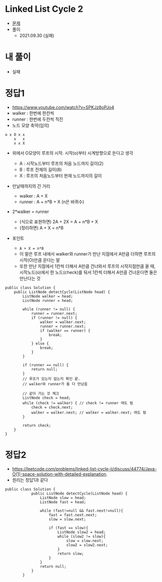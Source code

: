 # Linked List Cycle 2

- [문제](https://leetcode.com/problems/linked-list-cycle-ii/)
- 풀이
    - 2021.09.30 (실패)

# 내 풀이
- 실패

# 정답1
- https://www.youtube.com/watch?v=SPKJz8oPJo4
- walker : 한번에 한칸씩
- runner : 한번에 두칸씩 직진
- 노드 모양 축약(임의)
```
o x O x x
    x   x
    x x X
```
- 위에서 O모양이 루프의 시작. 시작(o)부터 시계방향으로 돈다고 생각
    - A : 시작노드부터 루프의 처음 노드까지 길이(2)
    - B : 루프 전체의 길이(8)
    - X : 루프의 처음노드부터 현재 노드까지의 길이
- 만날때까지의 간 거리
    - walker : A + X
    - runner : A + n*B + X (n은 바퀴수)

- 2*walker = runner
    - (식으로 표현하면) 2A + 2X = A + n*B + X
    - (정리하면) A + X = n*B
- 포인트
    - `A + X = n*B`
    - 이 말은 루프 내에서 walker와 runner가 만난 지점에서 A만큼 더하면 루프의 시작(O)만큼 온다는 말
    - 또한 만난 지점에서 1칸씩 더해서 A만큼 건너와서 루프의 시작지점만큼 올 때, 시작노드(o)에서 한 노드(check)를 둬서 1칸씩 더해서 A만큼 건너온다면 둘은 만난다는 것
```
public class Solution {
    public ListNode detectCycle(ListNode head) {
        ListNode walker = head;
        ListNode runner = head;

        while (runner != null) {
            runner = runner.next;
            if (runner != null) {
                walker = walker.next;
                runner = runner.next;
                if (walker == runner) {
                    break;
                }
            } else {
                break;
            }
        }

        if (runner == null) {
            return null;
        }
        // 루프가 있는지 없는지 확인 끝.
        // walker와 runner가 둘 다 만났음

        // 같이 가는 것 체크
        ListNode check = head;
        while (check != walker) { // check != runner 여도 됨
            check = check.next;
            walker = walker.next; // walker = walker.next; 여도 됨
        }

        return check;
    }
}
```


# 정답2
- https://leetcode.com/problems/linked-list-cycle-ii/discuss/44774/Java-O(1)-space-solution-with-detailed-explanation.
- 원리는 정답1과 같다

```
public class Solution {
            public ListNode detectCycle(ListNode head) {
                ListNode slow = head;
                ListNode fast = head;
        
                while (fast!=null && fast.next!=null){
                    fast = fast.next.next;
                    slow = slow.next;
                    
                    if (fast == slow){
                        ListNode slow2 = head; 
                        while (slow2 != slow){
                            slow = slow.next;
                            slow2 = slow2.next;
                        }
                        return slow;
                    }
                }
                return null;
            }
        }
```